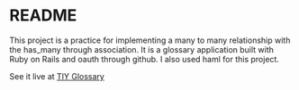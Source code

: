 # README

This project is a practice for implementing a many to many relationship with the has_many through association.  It is a glossary application built with Ruby on Rails and oauth through github. I also used haml for this project.

See it live at [TIY Glossary](https://damp-eyrie-71022.herokuapp.com/)
